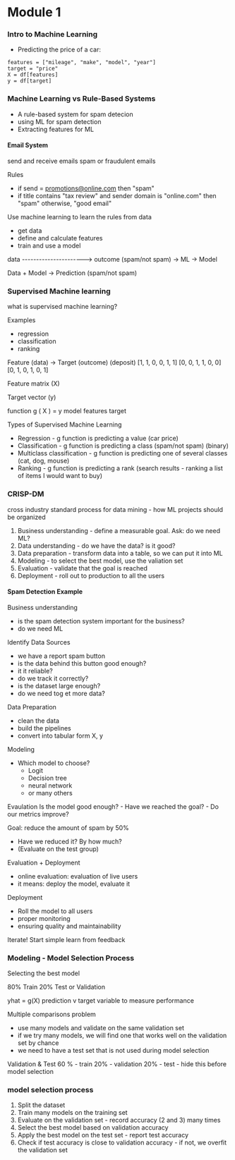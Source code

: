 # Module 1


### Intro to Machine Learning
- Predicting the price of a car:

```
features = ["mileage", "make", "model", "year"]
target = "price"
X = df[features]
y = df[target]
```

### Machine Learning vs Rule-Based Systems

- A rule-based system for spam detecion
- using ML for spam detection
- Extracting features for ML

#### Email System


send and receive emails
spam or fraudulent emails

Rules
- if send = promotions@online.com then "spam"
- if title contains "tax review" and sender domain is "online.com" then "spam" otherwise, "good email"



Use machine learning to learn the rules from data
- get data
- define and calculate features
- train and use a model

data ----------------------> 
outcome (spam/not spam) -> ML -> Model 

Data + Model -> Prediction (spam/not spam)


### Supervised Machine learning

what is supervised machine learning?

Examples
- regression
- classification
- ranking


Feature (data) -> Target (outcome)
            (deposit)
[1, 1, 0, 0, 1, 1]
[0, 0, 1, 1, 0, 0]
[0, 1, 0, 1, 0, 1] 

Feature matrix (X)

Target vector (y)

function   g   ( X ) = y
        model features   target


Types of Supervised Machine Learning
- Regression - g function is predicting a value (car price)
- Classification - g function is predicting a class (spam/not spam) (binary)
- Multiclass classification - g function is predicting one of several classes (cat, dog, mouse)
- Ranking - g function is predicting a rank (search results - ranking a list of items I would want to buy)

### CRISP-DM
cross industry standard process for data mining - how ML projects should be organized


1. Business understanding - define a measurable goal. Ask: do we need ML?
2. Data understanding - do we have the data? is it good?
3. Data preparation - transform data into a table, so we can put it into ML
4. Modeling - to select the best model, use the valiation set
5. Evaluation - validate that the goal is reached
6. Deployment - roll out to production to all the users

#### Spam Detection Example

Business understanding
- is the spam detection system important for the business?
- do we need ML

Identify Data Sources
- we have a report spam button
- is the data behind this button good enough?
- it it reliable?
- do we track it correctly?
- is the dataset large enough?
- do we need tog et more data?

Data Preparation
- clean the data
- build the pipelines
- convert into tabular form
X, y

Modeling
- Which model to choose?
    - Logit
    - Decision tree
    - neural network
    - or many others

Evaulation
Is the model good enough?
    - Have we reached the goal?
    - Do our metrics improve? 

Goal: reduce the amount of spam by 50%

- Have we reduced it? By how much?
- (Evaluate on the test group)


Evaluation + Deployment
- online evaluation: evaluation of live users
- it means: deploy the model, evaluate it

Deployment
- Roll the model to all users
- proper monitoring
- ensuring quality and maintainability


Iterate!
Start simple learn from feedback

### Modeling - Model Selection Process

Selecting the best model

80% Train
20% Test or Validation

yhat = g(X)
prediction v target variable to measure performance

Multiple comparisons problem 
- use many models and validate on the same validation set
- if we try many models, we will find one that works well on the validation set by chance
- we need to have a test set that is not used during model selection

Validation & Test
60 % - train
20% - validation 
20% - test - hide this before model selection

### model selection process
1. Split the dataset
2. Train many models on the training set
3. Evaluate on the validation set - record accuracy
(2 and 3) many times
4. Select the best model based on validation accuracy
5. Apply the best model on the test set - report test accuracy
6. Check if test accuracy is close to validation accuracy - if not, we overfit the validation set